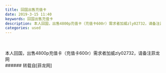 ```yaml
---
title: 回国出售充值卡
date: 2019-3-15 11:40
keywords: 回国出售充值卡
description: 本人回国，出售4800p充值卡（充值卡600r）需求者加威zly02732，请备注菲龙网
categories: used
---
```

<td class="t_f" id="postmessage_3228566">

<br/>
<br/>
本人回国，出售4800p充值卡（充值卡600r）需求者加威zly02732，请备注菲龙网<br/>
</td>
###### 转载自[菲龙网]